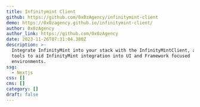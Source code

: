 ```yaml
---
title: Infinitymint Client
github: https://github.com/0x0zAgency/infinitymint-client
demo: https://0x0zagency.github.io/infinitymint-client/
author: 0x0zAgency
author_link: https://github.com/0x0zAgency
date: 2023-11-26T07:31:04.380Z
description: >-
  Integrate InfinityMint into your stack with the InfinityMintClient, a set of
  tools to aid InfinityMint integration into UI and Framework focused
  environments.
ssg:
  - Nextjs
css: []
cms: []
category: []
draft: false
---
```

